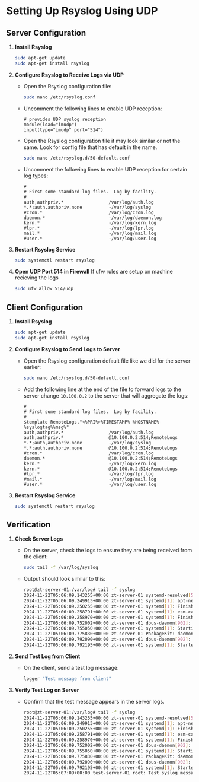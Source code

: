 # Setting Up Rsyslog Using UDP

## Server Configuration

1. **Install Rsyslog**
    ```bash
    sudo apt-get update
    sudo apt-get install rsyslog
    ```

2. **Configure Rsyslog to Receive Logs via UDP**
    - Open the Rsyslog configuration file:
        ```bash
        sudo nano /etc/rsyslog.conf
        ```
    - Uncomment the following lines to enable UDP reception:
        ```
        # provides UDP syslog reception
        module(load="imudp")
        input(type="imudp" port="514")
        ```
    - Open the Rsyslog configuration file it may look similar or not the same. Look for config file that has default in the name.
        ```bash
        sudo nano /etc/rsyslog.d/50-default.conf
        ```
    - Uncomment the following lines to enable UDP reception for certain log types:
        ```
        #
        # First some standard log files.  Log by facility.
        #
        auth,authpriv.*                 /var/log/auth.log
        *.*;auth,authpriv.none          -/var/log/syslog
        #cron.*                         /var/log/cron.log
        daemon.*                        -/var/log/daemon.log
        kern.*                          -/var/log/kern.log
        #lpr.*                          -/var/log/lpr.log
        mail.*                          -/var/log/mail.log
        #user.*                         -/var/log/user.log

        ```

3. **Restart Rsyslog Service**
    ```bash
    sudo systemctl restart rsyslog
    ```

4. **Open UDP Port 514 in Firewall**
If ufw rules are setup on machine recieving the logs
    ```bash
    sudo ufw allow 514/udp
    ```

## Client Configuration

1. **Install Rsyslog**
    ```bash
    sudo apt-get update
    sudo apt-get install rsyslog
    ```

2. **Configure Rsyslog to Send Logs to Server**
    - Open the Rsyslog configuration default file like we did for the server earlier:
        ```bash
        sudo nano /etc/rsyslog.d/50-default.conf
        ```
    - Add the following line at the end of the file to forward logs to the server change `10.100.0.2` to the server that will aggregate the logs:
        ```
        #
        # First some standard log files.  Log by facility.
        #
        $template RemoteLogs,"<%PRI%>%TIMESTAMP% %HOSTNAME% %syslogtag%%msg%"
        auth,authpriv.*                 /var/log/auth.log
        auth,authpriv.*                 @10.100.0.2:514;RemoteLogs
        *.*;auth,authpriv.none          -/var/log/syslog
        *.*;auth,authpriv.none          @10.100.0.2:514;RemoteLogs
        #cron.*                         /var/log/cron.log
        daemon.*                        @10.100.0.2:514;RemoteLogs
        kern.*                          -/var/log/kern.log
        kern.*                          @10.100.0.2:514;RemoteLogs
        #lpr.*                          -/var/log/lpr.log
        #mail.*                         -/var/log/mail.log
        #user.*                         -/var/log/user.log

        ```

3. **Restart Rsyslog Service**
    ```bash
    sudo systemctl restart rsyslog
    ```

## Verification

1. **Check Server Logs**
    - On the server, check the logs to ensure they are being received from the client:
        ```bash
        sudo tail -f /var/log/syslog
        ```
    - Output should look similar to this:
        ```bash
        root@zt-server-01:/var/log# tail -f syslog
        2024-11-22T05:06:09.143255+00:00 zt-server-01 systemd-resolved[547]: Using degraded feature set TCP instead of UDP for DNS server 67.207.67.2.
        2024-11-22T05:06:09.249913+00:00 zt-server-01 systemd[1]: apt-news.service: Deactivated successfully.
        2024-11-22T05:06:09.250255+00:00 zt-server-01 systemd[1]: Finished apt-news.service - Update APT News.
        2024-11-22T05:06:09.258791+00:00 zt-server-01 systemd[1]: esm-cache.service: Deactivated successfully.
        2024-11-22T05:06:09.258970+00:00 zt-server-01 systemd[1]: Finished esm-cache.service - Update the local ESM caches.
        2024-11-22T05:06:09.752002+00:00 zt-server-01 dbus-daemon[902]: [system] Activating via systemd: service name='org.freedesktop.PackageKit' unit='packagekit.service' requested by ':1.49' (uid=0 pid=5799 comm="/usr/bin/gdbus call --system --dest org.freedeskto" label="unconfined")
        2024-11-22T05:06:09.755050+00:00 zt-server-01 systemd[1]: Starting packagekit.service - PackageKit Daemon...
        2024-11-22T05:06:09.775830+00:00 zt-server-01 PackageKit: daemon start
        2024-11-22T05:06:09.792090+00:00 zt-server-01 dbus-daemon[902]: [system] Successfully activated service 'org.freedesktop.PackageKit'
        2024-11-22T05:06:09.792195+00:00 zt-server-01 systemd[1]: Started packagekit.service - PackageKit Daemon.
        ```

2. **Send Test Log from Client**
    - On the client, send a test log message:
        ```bash
        logger "Test message from client"
        ```

3. **Verify Test Log on Server**
    - Confirm that the test message appears in the server logs.

        ```bash
        root@zt-server-01:/var/log# tail -f syslog
        2024-11-22T05:06:09.143255+00:00 zt-server-01 systemd-resolved[547]: Using degraded feature set TCP instead of UDP for DNS server 67.207.67.2.
        2024-11-22T05:06:09.249913+00:00 zt-server-01 systemd[1]: apt-news.service: Deactivated successfully.
        2024-11-22T05:06:09.250255+00:00 zt-server-01 systemd[1]: Finished apt-news.service - Update APT News.
        2024-11-22T05:06:09.258791+00:00 zt-server-01 systemd[1]: esm-cache.service: Deactivated successfully.
        2024-11-22T05:06:09.258970+00:00 zt-server-01 systemd[1]: Finished esm-cache.service - Update the local ESM caches.
        2024-11-22T05:06:09.752002+00:00 zt-server-01 dbus-daemon[902]: [system] Activating via systemd: service name='org.freedesktop.PackageKit' unit='packagekit.service' requested by ':1.49' (uid=0 pid=5799 comm="/usr/bin/gdbus call --system --dest org.freedeskto" label="unconfined")
        2024-11-22T05:06:09.755050+00:00 zt-server-01 systemd[1]: Starting packagekit.service - PackageKit Daemon...
        2024-11-22T05:06:09.775830+00:00 zt-server-01 PackageKit: daemon start
        2024-11-22T05:06:09.792090+00:00 zt-server-01 dbus-daemon[902]: [system] Successfully activated service 'org.freedesktop.PackageKit'
        2024-11-22T05:06:09.792195+00:00 zt-server-01 systemd[1]: Started packagekit.service - PackageKit Daemon.
        2024-11-22T05:07:09+00:00 test-server-01 root: Test syslog message from client
        ```
